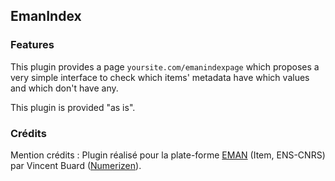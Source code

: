 ## EmanIndex

### Features 

This plugin provides a page `yoursite.com/emanindexpage`  which proposes a very simple interface to check which items' metadata have which values and which don't have any.

This plugin is provided "as is". 

### Crédits

Mention crédits : Plugin réalisé pour la plate-forme [EMAN](http://eman-archives.org) (Item, ENS-CNRS) par Vincent Buard ([Numerizen](http://numerizen.com)). 